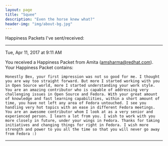 ```yaml
---
layout: page
title: "Squee"
description: "Even the horse knew what?"
header-img: "img/about-bg.jpg"
---
```


Happiness Packets I've sent/received:

---
Tue, Apr 11, 2017 at 9:11 AM


 You received a Happiness Packet from Amita (amsharma@redhat.com). Your Happiness Packet contains:

    Honestly Bex, your first impression was not so good for me. I thought you are way too straight forward. But more I started working with you in Open Source world, more I started understanding your work style. You are an amazing contributor who is capable of addressing very challenging issues in Open Source and Fedora. With your great amount of knowledge and fast learning capabilities, within a short amount of time, you have not left any area of Fedora untouched. I see you handling very hot topics with an ease in different Fedora meetings. You are an awesome contributor whom I look at as a very senior and experienced person. I learn a lot from you. I wish to work with you more closely in future, under your wings in Fedora. Thanks for taking initiatives and changing things for right in Fedora. I wish more strength and power to you all the time so that you will never go away from Fedora :)
---

